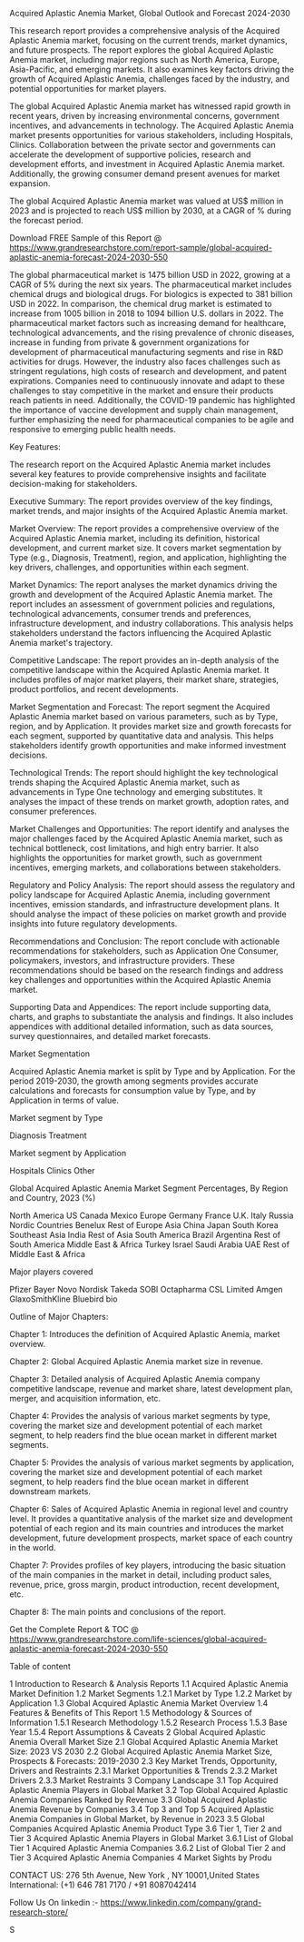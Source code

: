 Acquired Aplastic Anemia Market, Global Outlook and Forecast 2024-2030

This research report provides a comprehensive analysis of the Acquired Aplastic Anemia market, focusing on the current trends, market dynamics, and future prospects. The report explores the global Acquired Aplastic Anemia market, including major regions such as North America, Europe, Asia-Pacific, and emerging markets. It also examines key factors driving the growth of Acquired Aplastic Anemia, challenges faced by the industry, and potential opportunities for market players.

The global Acquired Aplastic Anemia market has witnessed rapid growth in recent years, driven by increasing environmental concerns, government incentives, and advancements in technology. The Acquired Aplastic Anemia market presents opportunities for various stakeholders, including Hospitals, Clinics. Collaboration between the private sector and governments can accelerate the development of supportive policies, research and development efforts, and investment in Acquired Aplastic Anemia market. Additionally, the growing consumer demand present avenues for market expansion.

The global Acquired Aplastic Anemia market was valued at US$ million in 2023 and is projected to reach US$ million by 2030, at a CAGR of % during the forecast period.

Download FREE Sample of this Report @ https://www.grandresearchstore.com/report-sample/global-acquired-aplastic-anemia-forecast-2024-2030-550


The global pharmaceutical market is 1475 billion USD in 2022, growing at a CAGR of 5% during the next six years. The pharmaceutical market includes chemical drugs and biological drugs. For biologics is expected to 381 billion USD in 2022. In comparison, the chemical drug market is estimated to increase from 1005 billion in 2018 to 1094 billion U.S. dollars in 2022. The pharmaceutical market factors such as increasing demand for healthcare, technological advancements, and the rising prevalence of chronic diseases, increase in funding from private & government organizations for development of pharmaceutical manufacturing segments and rise in R&D activities for drugs. However, the industry also faces challenges such as stringent regulations, high costs of research and development, and patent expirations. Companies need to continuously innovate and adapt to these challenges to stay competitive in the market and ensure their products reach patients in need. Additionally, the COVID-19 pandemic has highlighted the importance of vaccine development and supply chain management, further emphasizing the need for pharmaceutical companies to be agile and responsive to emerging public health needs.

Key Features:

The research report on the Acquired Aplastic Anemia market includes several key features to provide comprehensive insights and facilitate decision-making for stakeholders.

Executive Summary: The report provides overview of the key findings, market trends, and major insights of the Acquired Aplastic Anemia market.

Market Overview: The report provides a comprehensive overview of the Acquired Aplastic Anemia market, including its definition, historical development, and current market size. It covers market segmentation by Type (e.g., Diagnosis, Treatment), region, and application, highlighting the key drivers, challenges, and opportunities within each segment.

Market Dynamics: The report analyses the market dynamics driving the growth and development of the Acquired Aplastic Anemia market. The report includes an assessment of government policies and regulations, technological advancements, consumer trends and preferences, infrastructure development, and industry collaborations. This analysis helps stakeholders understand the factors influencing the Acquired Aplastic Anemia market's trajectory.

Competitive Landscape: The report provides an in-depth analysis of the competitive landscape within the Acquired Aplastic Anemia market. It includes profiles of major market players, their market share, strategies, product portfolios, and recent developments.

Market Segmentation and Forecast: The report segment the Acquired Aplastic Anemia market based on various parameters, such as by Type, region, and by Application. It provides market size and growth forecasts for each segment, supported by quantitative data and analysis. This helps stakeholders identify growth opportunities and make informed investment decisions.

Technological Trends: The report should highlight the key technological trends shaping the Acquired Aplastic Anemia market, such as advancements in Type One technology and emerging substitutes. It analyses the impact of these trends on market growth, adoption rates, and consumer preferences.

Market Challenges and Opportunities: The report identify and analyses the major challenges faced by the Acquired Aplastic Anemia market, such as technical bottleneck, cost limitations, and high entry barrier. It also highlights the opportunities for market growth, such as government incentives, emerging markets, and collaborations between stakeholders.

Regulatory and Policy Analysis: The report should assess the regulatory and policy landscape for Acquired Aplastic Anemia, including government incentives, emission standards, and infrastructure development plans. It should analyse the impact of these policies on market growth and provide insights into future regulatory developments.

Recommendations and Conclusion: The report conclude with actionable recommendations for stakeholders, such as Application One Consumer, policymakers, investors, and infrastructure providers. These recommendations should be based on the research findings and address key challenges and opportunities within the Acquired Aplastic Anemia market.

Supporting Data and Appendices: The report include supporting data, charts, and graphs to substantiate the analysis and findings. It also includes appendices with additional detailed information, such as data sources, survey questionnaires, and detailed market forecasts.

Market Segmentation

Acquired Aplastic Anemia market is split by Type and by Application. For the period 2019-2030, the growth among segments provides accurate calculations and forecasts for consumption value by Type, and by Application in terms of value.

Market segment by Type



Diagnosis
Treatment


Market segment by Application



Hospitals
Clinics
Other


Global Acquired Aplastic Anemia Market Segment Percentages, By Region and Country, 2023 (%)



North America
US
Canada
Mexico
Europe
Germany
France
U.K.
Italy
Russia
Nordic Countries
Benelux
Rest of Europe
Asia
China
Japan
South Korea
Southeast Asia
India
Rest of Asia
South America
Brazil
Argentina
Rest of South America
Middle East & Africa
Turkey
Israel
Saudi Arabia
UAE
Rest of Middle East & Africa


Major players covered



Pfizer
Bayer
Novo Nordisk
Takeda
SOBI
Octapharma
CSL Limited
Amgen
GlaxoSmithKline
Bluebird bio


Outline of Major Chapters:

Chapter 1: Introduces the definition of Acquired Aplastic Anemia, market overview.

Chapter 2: Global Acquired Aplastic Anemia market size in revenue.

Chapter 3: Detailed analysis of Acquired Aplastic Anemia company competitive landscape, revenue and market share, latest development plan, merger, and acquisition information, etc.

Chapter 4: Provides the analysis of various market segments by type, covering the market size and development potential of each market segment, to help readers find the blue ocean market in different market segments.

Chapter 5: Provides the analysis of various market segments by application, covering the market size and development potential of each market segment, to help readers find the blue ocean market in different downstream markets.

Chapter 6: Sales of Acquired Aplastic Anemia in regional level and country level. It provides a quantitative analysis of the market size and development potential of each region and its main countries and introduces the market development, future development prospects, market space of each country in the world.

Chapter 7: Provides profiles of key players, introducing the basic situation of the main companies in the market in detail, including product sales, revenue, price, gross margin, product introduction, recent development, etc.

Chapter 8: The main points and conclusions of the report.

Get the Complete Report & TOC @ https://www.grandresearchstore.com/life-sciences/global-acquired-aplastic-anemia-forecast-2024-2030-550

Table of content

1 Introduction to Research & Analysis Reports
1.1 Acquired Aplastic Anemia Market Definition
1.2 Market Segments
1.2.1 Market by Type
1.2.2 Market by Application
1.3 Global Acquired Aplastic Anemia Market Overview
1.4 Features & Benefits of This Report
1.5 Methodology & Sources of Information
1.5.1 Research Methodology
1.5.2 Research Process
1.5.3 Base Year
1.5.4 Report Assumptions & Caveats
2 Global Acquired Aplastic Anemia Overall Market Size
2.1 Global Acquired Aplastic Anemia Market Size: 2023 VS 2030
2.2 Global Acquired Aplastic Anemia Market Size, Prospects & Forecasts: 2019-2030
2.3 Key Market Trends, Opportunity, Drivers and Restraints
2.3.1 Market Opportunities & Trends
2.3.2 Market Drivers
2.3.3 Market Restraints
3 Company Landscape
3.1 Top Acquired Aplastic Anemia Players in Global Market
3.2 Top Global Acquired Aplastic Anemia Companies Ranked by Revenue
3.3 Global Acquired Aplastic Anemia Revenue by Companies
3.4 Top 3 and Top 5 Acquired Aplastic Anemia Companies in Global Market, by Revenue in 2023
3.5 Global Companies Acquired Aplastic Anemia Product Type
3.6 Tier 1, Tier 2 and Tier 3 Acquired Aplastic Anemia Players in Global Market
3.6.1 List of Global Tier 1 Acquired Aplastic Anemia Companies
3.6.2 List of Global Tier 2 and Tier 3 Acquired Aplastic Anemia Companies
4 Market Sights by Produ

CONTACT US:
276 5th Avenue, New York , NY 10001,United States
International: (+1) 646 781 7170 / +91 8087042414

Follow Us On linkedin :- https://www.linkedin.com/company/grand-research-store/


S

